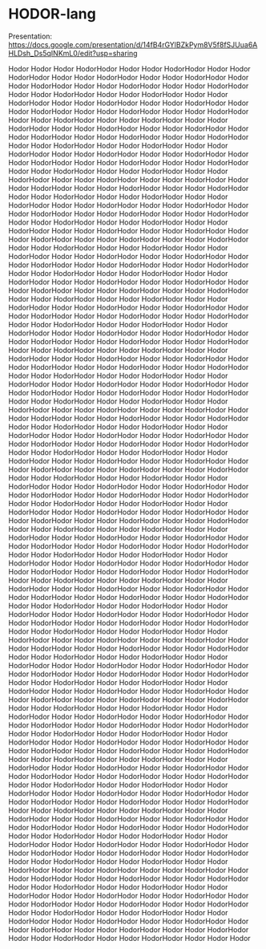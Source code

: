 # HODOR-lang

Presentation: https://docs.google.com/presentation/d/14fB4rGYlBZkPym8V5f8fSJUua6AHLDsh_Ds5qINKmL0/edit?usp=sharing

Hodor Hodor Hodor HodorHodor Hodor Hodor HodorHodor Hodor Hodor HodorHodor Hodor Hodor HodorHodor Hodor Hodor HodorHodor Hodor Hodor HodorHodor Hodor Hodor HodorHodor Hodor Hodor HodorHodor Hodor Hodor HodorHodor Hodor Hodor HodorHodor Hodor Hodor HodorHodor Hodor Hodor HodorHodor Hodor Hodor HodorHodor Hodor Hodor HodorHodor Hodor Hodor HodorHodor Hodor Hodor HodorHodor Hodor Hodor HodorHodor Hodor Hodor HodorHodor Hodor Hodor HodorHodor Hodor Hodor HodorHodor Hodor Hodor HodorHodor Hodor Hodor HodorHodor Hodor Hodor HodorHodor Hodor Hodor HodorHodor Hodor Hodor HodorHodor Hodor Hodor HodorHodor Hodor Hodor HodorHodor Hodor Hodor HodorHodor Hodor Hodor HodorHodor Hodor Hodor HodorHodor Hodor Hodor HodorHodor Hodor Hodor HodorHodor Hodor Hodor HodorHodor Hodor Hodor HodorHodor Hodor Hodor HodorHodor Hodor Hodor HodorHodor Hodor Hodor HodorHodor Hodor Hodor HodorHodor Hodor Hodor HodorHodor Hodor Hodor HodorHodor Hodor Hodor HodorHodor Hodor Hodor HodorHodor Hodor Hodor HodorHodor Hodor Hodor HodorHodor Hodor Hodor HodorHodor Hodor Hodor HodorHodor Hodor Hodor HodorHodor Hodor Hodor HodorHodor Hodor Hodor HodorHodor Hodor Hodor HodorHodor Hodor Hodor HodorHodor Hodor Hodor HodorHodor Hodor Hodor HodorHodor Hodor Hodor HodorHodor Hodor Hodor HodorHodor Hodor Hodor HodorHodor Hodor Hodor HodorHodor Hodor Hodor HodorHodor Hodor Hodor HodorHodor Hodor Hodor HodorHodor Hodor Hodor HodorHodor Hodor Hodor HodorHodor Hodor Hodor HodorHodor Hodor Hodor HodorHodor Hodor Hodor HodorHodor Hodor Hodor HodorHodor Hodor Hodor HodorHodor Hodor Hodor HodorHodor Hodor Hodor HodorHodor Hodor Hodor HodorHodor Hodor Hodor HodorHodor Hodor Hodor HodorHodor Hodor Hodor HodorHodor Hodor Hodor HodorHodor Hodor Hodor HodorHodor Hodor Hodor HodorHodor Hodor Hodor HodorHodor Hodor Hodor HodorHodor Hodor Hodor HodorHodor Hodor Hodor HodorHodor Hodor Hodor HodorHodor Hodor Hodor HodorHodor Hodor Hodor HodorHodor Hodor Hodor HodorHodor Hodor Hodor HodorHodor Hodor Hodor HodorHodor Hodor Hodor HodorHodor Hodor Hodor HodorHodor Hodor Hodor HodorHodor Hodor Hodor HodorHodor Hodor Hodor HodorHodor Hodor Hodor HodorHodor Hodor Hodor HodorHodor Hodor Hodor HodorHodor Hodor Hodor HodorHodor Hodor Hodor HodorHodor Hodor Hodor HodorHodor Hodor Hodor HodorHodor Hodor Hodor HodorHodor Hodor Hodor HodorHodor Hodor Hodor HodorHodor Hodor Hodor HodorHodor Hodor Hodor HodorHodor Hodor Hodor HodorHodor Hodor Hodor HodorHodor Hodor Hodor HodorHodor Hodor Hodor HodorHodor Hodor Hodor HodorHodor Hodor Hodor HodorHodor Hodor Hodor HodorHodor Hodor Hodor HodorHodor Hodor Hodor HodorHodor Hodor Hodor HodorHodor Hodor Hodor HodorHodor Hodor Hodor HodorHodor Hodor Hodor HodorHodor Hodor Hodor HodorHodor Hodor Hodor HodorHodor Hodor Hodor HodorHodor Hodor Hodor HodorHodor Hodor Hodor HodorHodor Hodor Hodor HodorHodor Hodor Hodor HodorHodor Hodor Hodor HodorHodor Hodor Hodor HodorHodor Hodor Hodor HodorHodor Hodor Hodor HodorHodor Hodor Hodor HodorHodor Hodor Hodor HodorHodor Hodor Hodor HodorHodor Hodor Hodor HodorHodor Hodor Hodor HodorHodor Hodor Hodor HodorHodor Hodor Hodor HodorHodor Hodor Hodor HodorHodor Hodor Hodor HodorHodor Hodor Hodor HodorHodor Hodor Hodor HodorHodor Hodor Hodor HodorHodor Hodor Hodor HodorHodor Hodor Hodor HodorHodor Hodor Hodor HodorHodor Hodor Hodor HodorHodor Hodor Hodor HodorHodor Hodor Hodor HodorHodor Hodor Hodor HodorHodor Hodor Hodor HodorHodor Hodor Hodor HodorHodor Hodor Hodor HodorHodor Hodor Hodor HodorHodor Hodor Hodor HodorHodor Hodor Hodor HodorHodor Hodor Hodor HodorHodor Hodor Hodor HodorHodor Hodor Hodor HodorHodor Hodor Hodor HodorHodor Hodor Hodor HodorHodor Hodor Hodor HodorHodor Hodor Hodor HodorHodor Hodor Hodor HodorHodor Hodor Hodor HodorHodor Hodor Hodor HodorHodor Hodor Hodor HodorHodor Hodor Hodor HodorHodor Hodor Hodor HodorHodor Hodor Hodor HodorHodor Hodor Hodor HodorHodor Hodor Hodor HodorHodor Hodor Hodor HodorHodor Hodor Hodor HodorHodor Hodor Hodor HodorHodor Hodor Hodor HodorHodor Hodor Hodor HodorHodor Hodor Hodor HodorHodor Hodor Hodor HodorHodor Hodor Hodor HodorHodor Hodor Hodor HodorHodor Hodor Hodor HodorHodor Hodor Hodor HodorHodor Hodor Hodor HodorHodor Hodor Hodor HodorHodor Hodor Hodor HodorHodor Hodor Hodor HodorHodor Hodor Hodor HodorHodor Hodor Hodor HodorHodor Hodor Hodor HodorHodor Hodor Hodor HodorHodor Hodor Hodor HodorHodor Hodor Hodor HodorHodor Hodor Hodor HodorHodor Hodor Hodor HodorHodor Hodor Hodor HodorHodor Hodor Hodor HodorHodor Hodor Hodor HodorHodor Hodor Hodor HodorHodor Hodor Hodor HodorHodor Hodor Hodor HodorHodor Hodor Hodor HodorHodor Hodor Hodor HodorHodor Hodor Hodor HodorHodor Hodor Hodor HodorHodor Hodor Hodor HodorHodor Hodor Hodor HodorHodor Hodor Hodor HodorHodor Hodor Hodor HodorHodor Hodor Hodor HodorHodor Hodor Hodor HodorHodor Hodor Hodor HodorHodor Hodor Hodor HodorHodor Hodor Hodor HodorHodor Hodor Hodor HodorHodor Hodor Hodor HodorHodor Hodor Hodor HodorHodor Hodor Hodor HodorHodor Hodor Hodor HodorHodor Hodor Hodor HodorHodor Hodor Hodor HodorHodor Hodor Hodor HodorHodor Hodor Hodor HodorHodor Hodor Hodor HodorHodor Hodor Hodor HodorHodor Hodor Hodor HodorHodor Hodor Hodor HodorHodor Hodor Hodor HodorHodor Hodor Hodor HodorHodor Hodor Hodor HodorHodor Hodor Hodor HodorHodor Hodor Hodor HodorHodor Hodor Hodor HodorHodor Hodor Hodor HodorHodor Hodor Hodor HodorHodor Hodor Hodor HodorHodor Hodor Hodor HodorHodor Hodor Hodor HodorHodor Hodor Hodor HodorHodor Hodor Hodor HodorHodor Hodor Hodor HodorHodor Hodor Hodor HodorHodor Hodor Hodor HodorHodor Hodor Hodor HodorHodor Hodor Hodor HodorHodor Hodor Hodor HodorHodor Hodor Hodor HodorHodor Hodor Hodor HodorHodor Hodor Hodor HodorHodor Hodor Hodor HodorHodor Hodor Hodor HodorHodor Hodor Hodor HodorHodor Hodor Hodor HodorHodor Hodor Hodor HodorHodor Hodor Hodor HodorHodor Hodor Hodor HodorHodor Hodor Hodor HodorHodor Hodor Hodor HodorHodor Hodor Hodor HodorHodor Hodor Hodor HodorHodor Hodor Hodor HodorHodor Hodor Hodor HodorHodor Hodor Hodor HodorHodor Hodor Hodor HodorHodor Hodor Hodor HodorHodor Hodor Hodor HodorHodor Hodor Hodor HodorHodor Hodor Hodor HodorHodor Hodor Hodor HodorHodor Hodor Hodor HodorHodor Hodor Hodor HodorHodor Hodor Hodor HodorHodor Hodor Hodor HodorHodor Hodor Hodor HodorHodor Hodor Hodor HodorHodor Hodor Hodor HodorHodor Hodor Hodor HodorHodor Hodor Hodor HodorHodor Hodor Hodor Hodor
